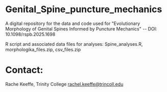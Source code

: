 # Genital_Spine_puncture_mechanics
A digital repository for the data and code used for "Evolutionary Morphology of Genital Spines Informed by Puncture Mechanics" -- DOI: 10.1098/rspb.2025.1698

R script and associated data files for analyses: Spine_analyses.R, morphologika_files.zip, csv_files.zip

# Contact:
Rache Keeffe, Trinity College
rachel.keeffe@trincoll.edu

